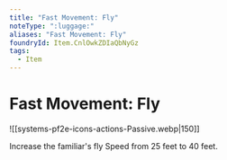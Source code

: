 ```yaml
---
title: "Fast Movement: Fly"
noteType: ":luggage:"
aliases: "Fast Movement: Fly"
foundryId: Item.CnlOwkZDIaQbNyGz
tags:
  - Item
---
```


# Fast Movement: Fly
![[systems-pf2e-icons-actions-Passive.webp|150]]

Increase the familiar's fly Speed from 25 feet to 40 feet.
